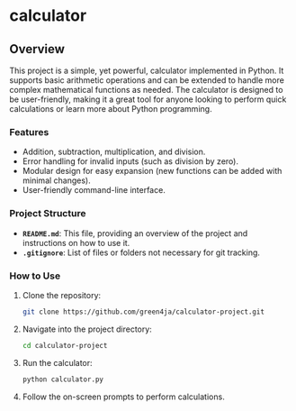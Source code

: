 # calculator

## Overview

This project is a simple, yet powerful, calculator implemented in Python. It supports basic arithmetic operations and can be extended to handle more complex mathematical functions as needed. The calculator is designed to be user-friendly, making it a great tool for anyone looking to perform quick calculations or learn more about Python programming.

### Features

- Addition, subtraction, multiplication, and division.
- Error handling for invalid inputs (such as division by zero).
- Modular design for easy expansion (new functions can be added with minimal changes).
- User-friendly command-line interface.

### Project Structure

- **`README.md`**: This file, providing an overview of the project and instructions on how to use it.
- **`.gitignore`**: List of files or folders not necessary for git tracking.

### How to Use

1. Clone the repository:
   ```bash
   git clone https://github.com/green4ja/calculator-project.git

2. Navigate into the project directory:
    ```bash
    cd calculator-project

3. Run the calculator:
   ```bash
   python calculator.py

4. Follow the on-screen prompts to perform calculations.
